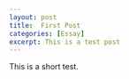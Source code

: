 ```yaml
---
layout: post
title:  First Post
categories: [Essay]
excerpt: This is a test post
---
```


This is a short test.